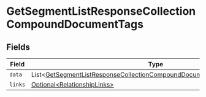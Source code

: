 # GetSegmentListResponseCollectionCompoundDocumentTags


## Fields

| Field                                                                                                                                                                            | Type                                                                                                                                                                             | Required                                                                                                                                                                         | Description                                                                                                                                                                      |
| -------------------------------------------------------------------------------------------------------------------------------------------------------------------------------- | -------------------------------------------------------------------------------------------------------------------------------------------------------------------------------- | -------------------------------------------------------------------------------------------------------------------------------------------------------------------------------- | -------------------------------------------------------------------------------------------------------------------------------------------------------------------------------- |
| `data`                                                                                                                                                                           | List\<[GetSegmentListResponseCollectionCompoundDocumentDataRelationshipsData](../../models/components/GetSegmentListResponseCollectionCompoundDocumentDataRelationshipsData.md)> | :heavy_minus_sign:                                                                                                                                                               | N/A                                                                                                                                                                              |
| `links`                                                                                                                                                                          | [Optional\<RelationshipLinks>](../../models/components/RelationshipLinks.md)                                                                                                     | :heavy_minus_sign:                                                                                                                                                               | N/A                                                                                                                                                                              |